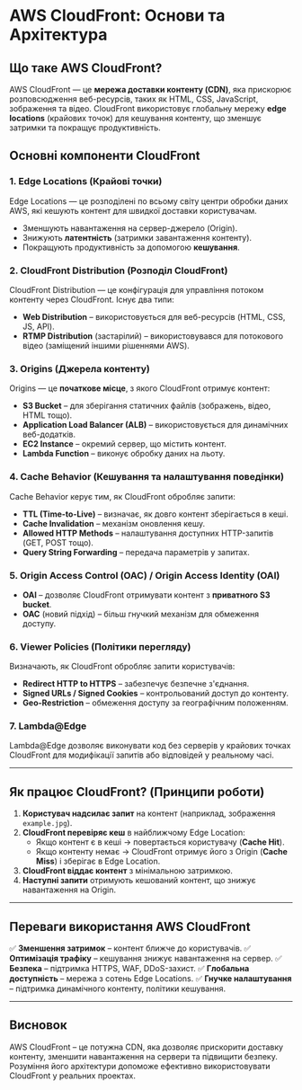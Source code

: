 # AWS CloudFront: Основи та Архітектура

## Що таке AWS CloudFront?

AWS CloudFront — це **мережа доставки контенту (CDN)**, яка прискорює розповсюдження веб-ресурсів, таких як HTML, CSS, JavaScript, зображення та відео. CloudFront використовує глобальну мережу **edge locations** (крайових точок) для кешування контенту, що зменшує затримки та покращує продуктивність.

## Основні компоненти CloudFront

### 1. **Edge Locations (Крайові точки)**

Edge Locations — це розподілені по всьому світу центри обробки даних AWS, які кешують контент для швидкої доставки користувачам.

- Зменшують навантаження на сервер-джерело (Origin).
- Знижують **латентність** (затримки завантаження контенту).
- Покращують продуктивність за допомогою **кешування**.

### 2. **CloudFront Distribution (Розподіл CloudFront)**

CloudFront Distribution — це конфігурація для управління потоком контенту через CloudFront. Існує два типи:

- **Web Distribution** – використовується для веб-ресурсів (HTML, CSS, JS, API).
- **RTMP Distribution** (застарілий) – використовувався для потокового відео (заміщений іншими рішеннями AWS).

### 3. **Origins (Джерела контенту)**

Origins — це **початкове місце**, з якого CloudFront отримує контент:

- **S3 Bucket** – для зберігання статичних файлів (зображень, відео, HTML тощо).
- **Application Load Balancer (ALB)** – використовується для динамічних веб-додатків.
- **EC2 Instance** – окремий сервер, що містить контент.
- **Lambda Function** – виконує обробку даних на льоту.

### 4. **Cache Behavior (Кешування та налаштування поведінки)**

Cache Behavior керує тим, як CloudFront обробляє запити:

- **TTL (Time-to-Live)** – визначає, як довго контент зберігається в кеші.
- **Cache Invalidation** – механізм оновлення кешу.
- **Allowed HTTP Methods** – налаштування доступних HTTP-запитів (GET, POST тощо).
- **Query String Forwarding** – передача параметрів у запитах.

### 5. **Origin Access Control (OAC) / Origin Access Identity (OAI)**

- **OAI** – дозволяє CloudFront отримувати контент з **приватного S3 bucket**.
- **OAC** (новий підхід) – більш гнучкий механізм для обмеження доступу.

### 6. **Viewer Policies (Політики перегляду)**

Визначають, як CloudFront обробляє запити користувачів:

- **Redirect HTTP to HTTPS** – забезпечує безпечне з'єднання.
- **Signed URLs / Signed Cookies** – контрольований доступ до контенту.
- **Geo-Restriction** – обмеження доступу за географічним положенням.

### 7. **Lambda@Edge**

Lambda@Edge дозволяє виконувати код без серверів у крайових точках CloudFront для модифікації запитів або відповідей у реальному часі.

---

## Як працює CloudFront? (Принципи роботи)

1. **Користувач надсилає запит** на контент (наприклад, зображення `example.jpg`).
2. **CloudFront перевіряє кеш** в найближчому Edge Location:
   - Якщо контент є в кеші → повертається користувачу (**Cache Hit**).
   - Якщо контенту немає → CloudFront отримує його з Origin (**Cache Miss**) і зберігає в Edge Location.
3. **CloudFront віддає контент** з мінімальною затримкою.
4. **Наступні запити** отримують кешований контент, що знижує навантаження на Origin.

---

## Переваги використання AWS CloudFront

✅ **Зменшення затримок** – контент ближче до користувачів.
✅ **Оптимізація трафіку** – кешування знижує навантаження на сервер.
✅ **Безпека** – підтримка HTTPS, WAF, DDoS-захист.
✅ **Глобальна доступність** – мережа з сотень Edge Locations.
✅ **Гнучке налаштування** – підтримка динамічного контенту, політики кешування.

---

## Висновок

AWS CloudFront – це потужна CDN, яка дозволяє прискорити доставку контенту, зменшити навантаження на сервери та підвищити безпеку. Розуміння його архітектури допоможе ефективно використовувати CloudFront у реальних проектах.
